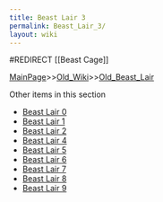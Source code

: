 ```yaml
---
title: Beast Lair 3
permalink: Beast_Lair_3/
layout: wiki
---
```

#REDIRECT [[Beast Cage]]

[MainPage](/keeperrl_wiki/ "wikilink")>>[Old_Wiki](/keeperrl_wiki/Old_Wiki "wikilink")>>[Old_Beast_Lair](/keeperrl_wiki/Old_Beast_Lair "wikilink")

Other items in this section
-    [Beast Lair 0](/keeperrl_wiki/Beast_Lair_0 "wikilink")
-    [Beast Lair 1](/keeperrl_wiki/Beast_Lair_1 "wikilink")
-    [Beast Lair 2](/keeperrl_wiki/Beast_Lair_2 "wikilink")
-    [Beast Lair 4](/keeperrl_wiki/Beast_Lair_4 "wikilink")
-    [Beast Lair 5](/keeperrl_wiki/Beast_Lair_5 "wikilink")
-    [Beast Lair 6](/keeperrl_wiki/Beast_Lair_6 "wikilink")
-    [Beast Lair 7](/keeperrl_wiki/Beast_Lair_7 "wikilink")
-    [Beast Lair 8](/keeperrl_wiki/Beast_Lair_8 "wikilink")
-    [Beast Lair 9](/keeperrl_wiki/Beast_Lair_9 "wikilink")
